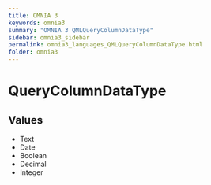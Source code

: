 ```yaml
---
title: OMNIA 3
keywords: omnia3
summary: "OMNIA 3 QMLQueryColumnDataType"
sidebar: omnia3_sidebar
permalink: omnia3_languages_QMLQueryColumnDataType.html
folder: omnia3
---
```


# QueryColumnDataType
## Values

- Text
- Date
- Boolean
- Decimal
- Integer


